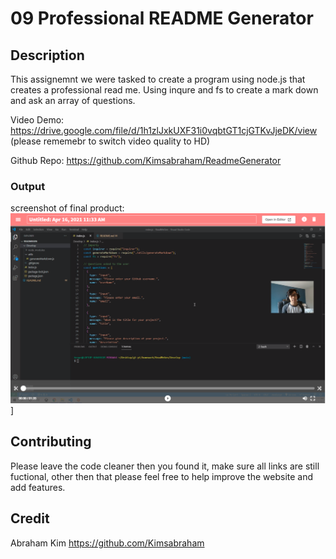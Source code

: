 # 09 Professional README Generator

## Description

This assignemnt we were tasked to create a program using node.js that creates a professional read me. Using inqure and fs to create a mark down and ask an array of questions. 

Video Demo: https://drive.google.com/file/d/1h1zlJxkUXF31i0vqbtGT1cjGTKvJjeDK/view (please rememebr to switch video quality to HD)

Github Repo: https://github.com/Kimsabraham/ReadmeGenerator

### Output

screenshot of final product:
![img](/Develop\Capture.PNG)]

## Contributing

Please leave the code cleaner then you found it, make sure all links are still fuctional, other then that please feel free to help improve the website and add features.

## Credit

Abraham Kim
https://github.com/Kimsabraham
